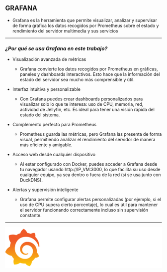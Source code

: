 ## GRAFANA

- Grafana es la herramienta que permite visualizar, analizar y supervisar de forma gráfica los datos recogidos por Prometheus sobre el estado y rendimiento del servidor multimedia y sus servicios

---

### *¿Por qué se usa Grafana en este trabajo?*

- Visualización avanzada de métricas
    - Grafana convierte los datos recogidos por Prometheus en gráficas, paneles y dashboards interactivos. Esto hace que la información del estado del servidor sea mucho más comprensible y útil.

- Interfaz intuitiva y personalizable
    - Con Grafana puedes crear dashboards personalizados para visualizar solo lo que te interesa: uso de CPU, memoria, red, actividad de Jellyfin, etc. Es ideal para tener una visión rápida del estado del sistema.

- Complemento perfecto para Prometheus
    - Prometheus guarda las métricas, pero Grafana las presenta de forma visual, permitiendo analizar el rendimiento del servidor de manera más eficiente y amigable.

- Acceso web desde cualquier dispositivo
    - Al estar configurado con Docker, puedes acceder a Grafana desde tu navegador usando http://IP_VM:3000, lo que facilita su uso desde cualquier equipo, ya sea dentro o fuera de la red (si se usa junto con DuckDNS).

- Alertas y supervisión inteligente
    - Grafana permite configurar alertas personalizadas (por ejemplo, si el uso de CPU supera cierto porcentaje), lo cual es útil para mantener el servidor funcionando correctamente incluso sin supervisión constante.

---

![GRAFANA](/MainFolder/img/graf.png)
